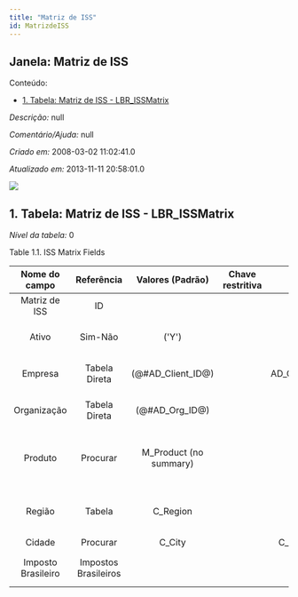 ```yaml
---
title: "Matriz de ISS"
id: MatrizdeISS
---
```

<div id="d144661e1" class="section chapter">

<div class="titlepage">

<div>

<div>

## Janela: Matriz de ISS

</div>

</div>

</div>

<div class="toc">

<div class="toc-title">

Conteúdo:

</div>

  - <span class="section">[1. Tabela: Matriz de ISS -
    LBR\_ISSMatrix](#d144661e23)</span>

</div>

<span class="emphasis">*Descrição:* </span> null

<span class="emphasis">*Comentário/Ajuda:* </span>null

<span class="emphasis"> *Criado em:* </span>2008-03-02 11:02:41.0

<span class="emphasis">*Atualizado em:* </span>2013-11-11 20:58:01.0

![](/img/manual/MatrizdeISS.png)

<div id="d144661e23" class="section section">

<div class="titlepage">

<div>

<div>

## 1. Tabela: Matriz de ISS - LBR\_ISSMatrix

</div>

</div>

</div>

<span class="emphasis">*Nível da tabela:* </span>0

</div>

<div id="d144661e30" class="table">

<div class="table-title">

Table 1.1. ISS Matrix
Fields

</div>

<div class="table-contents">

|   Nome do campo    |      Referência      |    Valores (Padrão)     | Chave restritiva |                Regra de validação                |             Descrição              |                              Comentário/Ajuda                              |
| :----------------: | :------------------: | :---------------------: | :--------------: | :----------------------------------------------: | :--------------------------------: | :------------------------------------------------------------------------: |
|   Matriz de ISS    |          ID          |                         |                  |                                                  |       Defines the ISS Matrix       |                      Primary key table LBR\_ISSMatrix                      |
|       Ativo        |       Sim-Não        |          ('Y')          |                  |                                                  | (semelhante ao primeiro relatório) |                            (ver o mesmo acima)                             |
|      Empresa       |    Tabela Direta     |  (@\#AD\_Client\_ID@)   |                  |   AD\_Client.AD\_Client\_ID=@\#AD\_Client\_ID@   | (semelhante ao primeiro relatório) |                            (ver o mesmo acima)                             |
|    Organização     |    Tabela Direta     |    (@\#AD\_Org\_ID@)    |                  | (AD\_Org.IsSummary='N' OR AD\_Org.AD\_Org\_ID=0) | (semelhante ao primeiro relatório) |                            (ver o mesmo acima)                             |
|      Produto       |       Procurar       | M\_Product (no summary) |                  |           M\_Product.ProductType = 'S'           |       Product, Service, Item       | Identifies an item which is either purchased or sold in this organization. |
|       Região       |        Tabela        |        C\_Region        |                  |           C\_Region.C\_Country\_ID=139           |  Identifies a geographical Region  |          The Region identifies a unique Region for this Country.           |
|       Cidade       |       Procurar       |         C\_City         |                  |     C\_City.C\_Region\_ID = @C\_Region\_ID@      |                City                |                             City in a country                              |
| Imposto Brasileiro | Impostos Brasileiros |                         |                  |                                                  |     Primary key table LBR\_Tax     |                         Primary key table LBR\_Tax                         |

</div>

</div>

  

</div>
